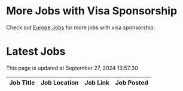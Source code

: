 # More Jobs with Visa Sponsorship

Check out [Europe Jobs](https://github.com/sureshparimi/europejobs#latest-jobs) for more jobs with visa sponsorship.

# Latest Jobs

This page is updated at September 27, 2024 13:57:30

| Job Title | Job Location | Job Link | Job Posted |
| --- | --- | --- | --- |
